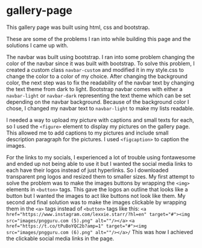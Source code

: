 # gallery-page

 This gallery page was built using html, css and bootstrap.

 These are some of the problems I ran into while building this page and the solutions I came up with.

 The navbar was built using bootstrap. I ran into some problem changing the color of the navbar since it was built with bootstrap. To solve this problem, I created a custom class `navbar-custom` and modified it in my style.css to change the color to a color of my choice.
 After changing the background color, the next step was to fix the readability of the navbar text by changing the text theme from dark to light. Bootstrap navbar comes with either a `navbar-light` or `navbar-dark` representing the text theme which can be set depending on the navbar background. Because of the background color I chose, I changed my navbar text to `navbar-light` to make my lists readable.

 I needed a way to upload my picture with captions and small texts for each, so I used the `<figure>` element to display my pictures on the gallery page. This allowed me to add captions to my pictures and include small description paragraph for the pictures. I used `<figcaption>` to caption the images.

 For the links to my socials, I experienced a lot of trouble using fontawesome and ended up not being able to use it but I wanted the social media links to each have their logos instead of just hyperlinks. So I downloaded transparent png logos and resized them to smaller sizes.
 My first attempt to solve the problem was to make the images buttons by wrapping the `<img>` elements in `<button>` tags. This gave the logos an outline that looks like a button but I wanted the images to act like buttons not look like them.
 My second and final solution was to make the images clickable by wrapping them in the `<a>` tags instead of `<button>` tags like this:
 `<a href="https://www.instagram.com/lexxie.starr/?hl=en" target="#"><img src="images/pngguru.com (5).png" alt=""/></a>`
 `<a href="https://t.co/tPuBoYQC2b?amp=1" target="#"><img src="images/pngguru.com (6).png" alt=""/></a>/` This was how I achieved the clickable social media links in the page.
